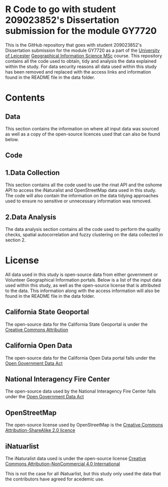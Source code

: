 # R Code to go with student 209023852's Dissertation submission for the module GY7720

This is the GitHub repository that goes with student 209023852's Dissertation submission for the module GY7720 as a part of the [University of Leicester](https://le.ac.uk) [Geographical Information Science MSc](https://le.ac.uk/courses/geographical-information-science-msc/2021) course. This repository contains all the code used to obtain, tidy and analysis the data explained within the study. For data security reasons all data used within this study has been removed and replaced with the access links and information found in the README file in the data folder. 

# Contents 
## Data 
This section contains the information on where all input data was sourced as well as a copy of the open-source licences used that can also be found below. 

## Code
## 1.Data Collection
This section contains all the code used to use the rinat API and the oshome API to access the iNaturalist and OpenStreetMap data used in this study. The code will also contain the information on the data tidying approaches used to ensure no sensitive or unnecessary information was removed. 

## 2.Data Analysis 
The data analysis section contains all the code used to perform the quality checks, spatial autocorrelation and fuzzy clustering on the data collected in section 2. 

# License 

All data used in this study is open-source data from either government or Volunteer Geographical Information portals. Below is a list of the input data used within this study, as well as the open-source license that is attributed to the data. This information along with the access information will also be found in the README file in the data folder. 

## California State Geoportal 
The open-source data for the California State Geoportal is under the [Creative Commons Attribution](https://creativecommons.org/licenses/by/3.0/)

## California Open Data
The open-source data for the California Open Data portal falls under the [Open Government Data Act](https://www.congress.gov/bill/115th-congress/house-bill/4174/text#toc-H8E449FBAEFA34E45A6F1F20EFB13ED95)

## National Interagency Fire Center
The open-source data used by the National Interagency Fire Center falls under the [Open Government Data Act](https://www.congress.gov/bill/115th-congress/house-bill/4174/text#toc-H8E449FBAEFA34E45A6F1F20EFB13ED95)

## OpenStreetMap
The open-source license used by OpenStreetMap is the [Creative Commons Attribution-ShareAlike 2.0 licence](https://creativecommons.org/licenses/by-sa/2.0/)

## iNatuarlist 
The iNaturalist data used is under the open-source license [Creative Commons Attribution-NonCommercial 4.0 International](https://creativecommons.org/licenses/by-nc/4.0/legalcode)

This is not the case for all iNatuarlist, but this study only used the data that the contributors have agreed for acedemic use. 
